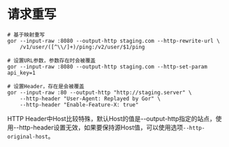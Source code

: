 # 请求重写

```
# 基于映射重写
gor --input-raw :8080 --output-http staging.com --http-rewrite-url \
    /v1/user/([^\\/]+)/ping:/v2/user/$1/ping

# 设置URL参数，参数存在时会被覆盖
gor --input-raw :8080 --output-http staging.com --http-set-param api_key=1

# 设置Header，存在是会被覆盖
gor --input-raw :80 --output-http "http://staging.server" \
    --http-header "User-Agent: Replayed by Gor" \
    --http-header "Enable-Feature-X: true"
```

HTTP Header中Host比较特殊，默认Host的值是--output-http指定的站点，使用--http-header设置无效，如果要保持源Host值，可以使用选项`--http-original-host`。
